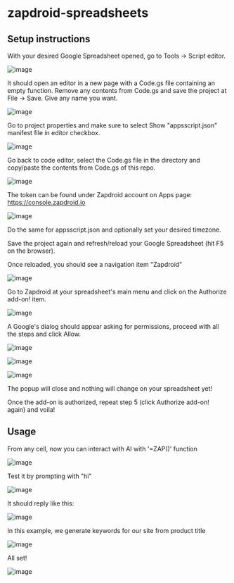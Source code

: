 # zapdroid-spreadsheets

## Setup instructions

With your desired Google Spreadsheet opened, go to Tools -> Script editor.

![image](https://github.com/user-attachments/assets/0470071c-44f4-4767-abe9-bef71d0a2fd7)

It should open an editor in a new page with a Code.gs file containing an empty function.
Remove any contents from Code.gs and save the project at File -> Save. Give any name you want.

![image](https://github.com/user-attachments/assets/8c363d58-e2ff-4e93-ab50-2c80c0ffdd41)


Go to project properties and make sure to select Show "appsscript.json" manifest file in editor checkbox.

![image](https://github.com/user-attachments/assets/50dc769a-d14a-43a1-826d-fbc28376665d)

Go back to code editor, select the Code.gs file in the directory and copy/paste the contents from Code.gs of this repo.

![image](https://github.com/user-attachments/assets/dda82e44-0484-4c82-9f78-0ec3950360f3)

The token can be found under Zapdroid account on Apps page: https://console.zapdroid.io

![image](https://github.com/user-attachments/assets/0a34b978-1a6a-4175-b201-d00fddbb4701)

Do the same for appsscript.json and optionally set your desired timezone.

Save the project again and refresh/reload your Google Spreadsheet (hit F5 on the browser).

Once reloaded, you should see a navigation item "Zapdroid" 

![image](https://github.com/user-attachments/assets/4c1df057-164b-48b8-bb05-7b7e569452f6)

Go to Zapdroid at your spreadsheet's main menu and click on the Authorize add-on! item.

![image](https://github.com/user-attachments/assets/bc09d35a-bf64-4032-aaa9-83a60a2c2d77)

A Google's dialog should appear asking for permissions, proceed with all the steps and click Allow.

![image](https://github.com/user-attachments/assets/cd5c9496-05bf-4b3f-933f-8182f2743337)

![image](https://github.com/user-attachments/assets/afa5c1a8-8085-4c1e-90fc-d056829017dc)

![image](https://github.com/user-attachments/assets/d36cad07-e191-46f6-bd65-b9877b80db4a)

The popup will close and nothing will change on your spreadsheet yet!

Once the add-on is authorized, repeat step 5 (click Authorize add-on! again) and voila!

## Usage

From any cell, now you can interact with AI with '=ZAP()' function

![image](https://github.com/user-attachments/assets/94686365-dee6-4ca8-ac0c-936eadd33f4c)

Test it by prompting with "hi"

![image](https://github.com/user-attachments/assets/a6e3ccb9-9bc1-46b6-8d1a-d93f7e64432f)

It should reply like this:

![image](https://github.com/user-attachments/assets/21a903e9-af3e-4eb7-8f76-5d3cffc3c837)

In this example, we generate keywords for our site from product title

![image](https://github.com/user-attachments/assets/a8ef9729-77c0-4169-8f78-222cfa95b0bd)

All set!

![image](https://github.com/user-attachments/assets/e51047be-2189-49a0-9892-2592f4223a81)

